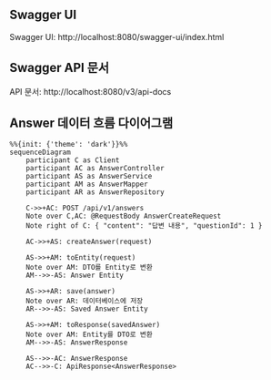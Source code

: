 ## Swagger UI
Swagger UI: http://localhost:8080/swagger-ui/index.html

## Swagger API 문서
API 문서: http://localhost:8080/v3/api-docs



## Answer 데이터 흐름 다이어그램

```mermaid
%%{init: {'theme': 'dark'}}%%
sequenceDiagram
    participant C as Client
    participant AC as AnswerController
    participant AS as AnswerService
    participant AM as AnswerMapper
    participant AR as AnswerRepository
    
    C->>+AC: POST /api/v1/answers
    Note over C,AC: @RequestBody AnswerCreateRequest
    Note right of C: { "content": "답변 내용", "questionId": 1 }
    
    AC->>+AS: createAnswer(request)
    
    AS->>+AM: toEntity(request)
    Note over AM: DTO를 Entity로 변환
    AM-->>-AS: Answer Entity
    
    AS->>+AR: save(answer)
    Note over AR: 데이터베이스에 저장
    AR-->>-AS: Saved Answer Entity
    
    AS->>+AM: toResponse(savedAnswer)
    Note over AM: Entity를 DTO로 변환
    AM-->>-AS: AnswerResponse
    
    AS-->>-AC: AnswerResponse
    AC-->>-C: ApiResponse<AnswerResponse>
```

